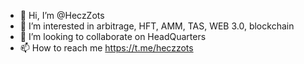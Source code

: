 - 👋 Hi, I’m @HeczZots
- 👀 I’m interested in arbitrage, HFT, AMM, TAS, WEB 3.0, blockchain
- 💞️ I’m looking to collaborate on HeadQuarters 
- 📫 How to reach me https://t.me/heczzots

<!---
HeczZots/HeczZots is a ✨ special ✨ repository because its `README.md` (this file) appears on your GitHub profile.
You can click the Preview link to take a look at your changes.
--->
